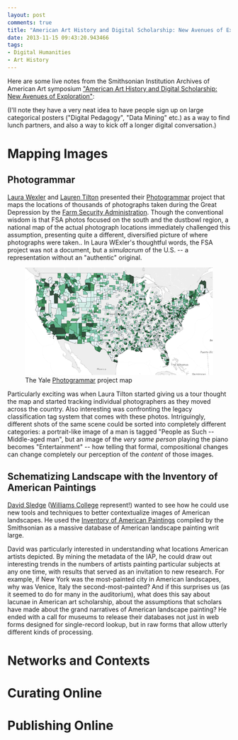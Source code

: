 ```yaml
---
layout: post
comments: true
title: "American Art History and Digital Scholarship: New Avenues of Exploration"
date: 2013-11-15 09:43:20.943466
tags:
- Digital Humanities
- Art History
---
```


Here are some live notes from the Smithsonian Institution Archives of American Art symposium ["American Art History and Digital Scholarship: New Avenues of Exploration"](http://www.aaa.si.edu/symposium):

(I'll note they have a very neat idea to have people sign up on large categorical posters ("Digital Pedagogy", "Data Mining" etc.) as a way to find lunch partners, and also a way to kick off a longer digital conversation.)

# Mapping Images

## Photogrammar

[Laura Wexler](https://twitter.com/laura_wexler) and [Lauren Tilton](https://twitter.com/NOLauren) presented their [Photogrammar] project that maps the locations of thousands of photographs taken during the Great Depression by the [Farm Security Administration][fsa]. Though the conventional wisdom is that FSA photos focused on the south and the dustbowl region, a national map of the actual photograph locations immediately challenged this assumption, presenting quite a different, diversified picture of where photographs were taken.. In Laura WExler's thoughtful words, the FSA project was not a document, but a *simulacrum* of the U.S. -- a representation without an "authentic" original.

<figure>
<img src="/assets/images-display/photogrammar.png" alt="photogrammar project" />
<figcaption>The Yale <a href="http://photogrammar.yale.edu">Photogrammar</a> project map</figcaption>
</figure>

[Photogrammar]: http://photogrammar.yale.edu

[fsa]: http://www.loc.gov/pictures/collection/fsa/

Particularly exciting was when Laura Tilton started giving us a tour thought the map and started tracking individual photographers as they moved across the country. Also interesting was confronting the legacy classification tag system that comes with these photos. Intriguingly, different shots of the same scene could be sorted into completely different categories: a portrait-like image of a man is tagged "People as Such -- Middle-aged man", but an image of the *very same person* playing the piano becomes "Entertainment" -- how telling that formal, compositional changes can change completely our perception of the *content* of those images.

## Schematizing Landscape with the Inventory of American Paintings

[David Sledge](https://twitter.com/djsledge__) ([Williams College](https://williams.edu) represent!) wanted to see how he could use new tools and techniques to better contextualize images of American landscapes. 
He used the [Inventory of American Paintings](iap) compiled by the Smithsonian as a massive database of American landscape painting writ large.

David was particularly interested in understanding what locations American artists depicted. 
By mining the metadata of the IAP, he could draw out interesting trends in the numbers of artists painting particular subjects at any one time, with results that served as an invitation to new research.
For example, if New York was the most-painted city in American landscapes, why was Venice, Italy the second-most-painted? 
And if this surprises us (as it seemed to do for many in the auditorium), what does this say about lacunae in American art scholarship, about the assumptions that scholars have made about the grand narratives of American landscape painting?
He ended with a call for museums to release their databases not just in web forms designed for single-record lookup, but in raw forms that allow utterly different kinds of processing.

[iap]: http://americanart.si.edu/research/programs/inventory/

# Networks and Contexts

# Curating Online

# Publishing Online
